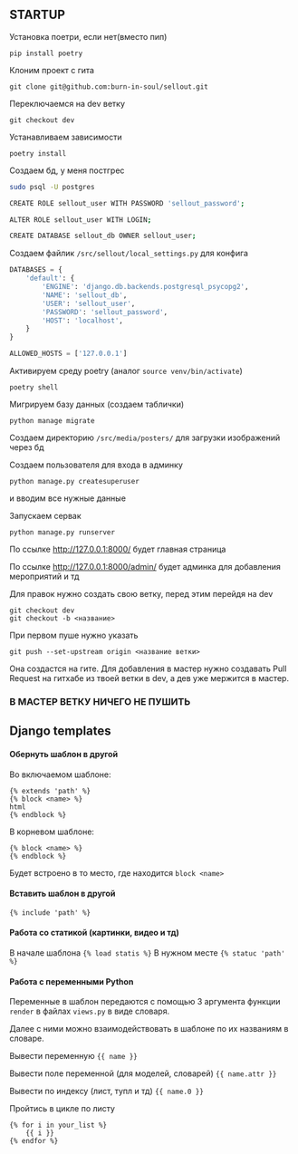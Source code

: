 ## STARTUP

Установка поетри, если нет(вместо пип)

`pip install poetry`

Клоним проект с гита

`git clone git@github.com:burn-in-soul/sellout.git`

Переключаемся на dev ветку

`git checkout dev`

Устанавливаем зависимости

`poetry install`

Создаем бд, у меня постгрес

```bash
sudo psql -U postgres

CREATE ROLE sellout_user WITH PASSWORD 'sellout_password';

ALTER ROLE sellout_user WITH LOGIN;

CREATE DATABASE sellout_db OWNER sellout_user;
```

Создаем файлик `/src/sellout/local_settings.py` для конфига

```python
DATABASES = {
    'default': {
        'ENGINE': 'django.db.backends.postgresql_psycopg2',
        'NAME': 'sellout_db',
        'USER': 'sellout_user',
        'PASSWORD': 'sellout_password',
        'HOST': 'localhost',
    }
}

ALLOWED_HOSTS = ['127.0.0.1']
```

Активируем среду poetry (аналог `source venv/bin/activate`)

`poetry shell`

Мигрируем базу данных (создаем таблички)

`python manage migrate`

Создаем директорию `/src/media/posters/` для загрузки изображений через бд

Создаем пользователя для входа в админку

`python manage.py createsuperuser`

и вводим все нужные данные

Запускаем сервак

`python manage.py runserver`

По ссылке http://127.0.0.1:8000/ будет главная страница

По ссылке http://127.0.0.1:8000/admin/ будет админка для добавления мероприятий и тд

Для правок нужно создать свою ветку, перед этим перейдя на dev

```
git checkout dev
git checkout -b <название>
```

При первом пуше нужно указать

`git push --set-upstream origin <название ветки>`

Она создастся на гите. 
Для добавления в мастер нужно создавать Pull Request на гитхабе из твоей ветки в dev, а дев уже мержится в мастер.

### В МАСТЕР ВЕТКУ НИЧЕГО НЕ ПУШИТЬ

## Django templates

#### Обернуть шаблон в другой
Во включаемом шаблоне:
```
{% extends 'path' %}
{% block <name> %}
html
{% endblock %}
```

В корневом шаблоне:
```
{% block <name> %}
{% endblock %}
```

Будет встроено в то место, где находится `block <name>`
 

#### Вставить шаблон в другой

`{% include 'path' %}`

#### Работа со статикой (картинки, видео и тд)

В начале шаблона `{% load statis %}`
В нужном месте `{% statuc 'path' %}`

#### Работа с переменными Python

Переменные в шаблон передаются с помощью 3 аргумента функции `render` в файлах `views.py` в виде словаря.

Далее с ними можно взаимодействовать в шаблоне по их названиям в словаре. 

Вывести переменную `{{ name }}`

Вывести поле переменной (для моделей, словарей) `{{ name.attr }}`

Вывести по индексу (лист, тупл и тд) `{{ name.0 }}`

Пройтись в цикле по листу 
```
{% for i in your_list %}
    {{ i }}
{% endfor %}
```







